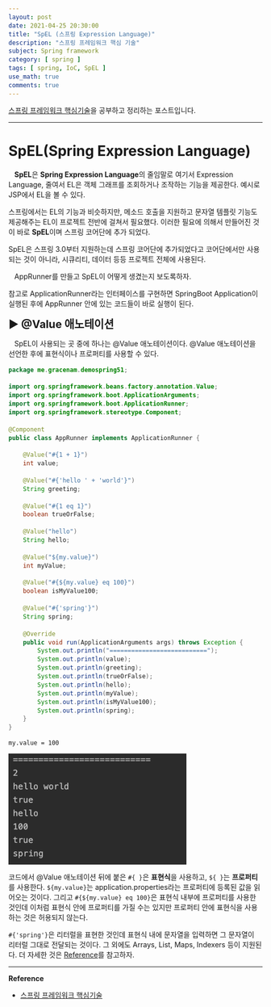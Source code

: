 ```yaml
---
layout: post
date: 2021-04-25 20:30:00
title: "SpEL (스프링 Expression Language)"
description: "스프링 프레임워크 핵심 기술"
subject: Spring framework
category: [ spring ]
tags: [ spring, IoC, SpEL ]
use_math: true
comments: true
---
```


[스프링 프레임워크 핵심기술](https://www.inflearn.com/course/spring-framework_core/dashboard)을 공부하고 정리하는 포스트입니다.

---

# SpEL(Spring Expression Language)

&nbsp;&nbsp;&nbsp;<b>SpEL</b>은 <b>Spring Expression Language</b>의 줄임말로 여기서 Expression Language, 줄여서 EL은 객체 그래프를 조회하거나 조작하는 기능을 제공한다. 예시로 JSP에서 EL을 볼 수 있다.

스프링에서는 EL의 기능과 비슷하지만, 메소드 호출을 지원하고 문자열 템플릿 기능도 제공해주는 EL이 프로젝트 전반에 걸쳐서 필요했다. 이러한 필요에 의해서 만들어진 것이 바로 <b>SpEL</b>이며 스프링 코어단에 추가 되었다.

SpEL은 스프링 3.0부터 지원하는데 스프링 코어단에 추가되었다고 코어단에서만 사용되는 것이 아니라, 시큐리티, 데이터 등등 프로젝트 전체에 사용된다.

&nbsp;&nbsp;&nbsp;AppRunner를 만들고 SpEL이 어떻게 생겼는지 보도록하자.

참고로 ApplicationRunner라는 인터페이스를 구현하면 SpringBoot Application이 실행된 후에 AppRunner 안에 있는 코드들이 바로 실행이 된다.

<span style="font-size:16pt"><b>&#9654; @Value 애노테이션</b></span>

&nbsp;&nbsp;&nbsp;SpEL이 사용되는 곳 중에 하나는 @Value 애노테이션이다. @Value 애노테이션을 선언한 후에 표현식이나 프로퍼티를 사용할 수 있다.

```java
package me.gracenam.demospring51;

import org.springframework.beans.factory.annotation.Value;
import org.springframework.boot.ApplicationArguments;
import org.springframework.boot.ApplicationRunner;
import org.springframework.stereotype.Component;

@Component
public class AppRunner implements ApplicationRunner {

    @Value("#{1 + 1}")
    int value;

    @Value("#{'hello ' + 'world'}")
    String greeting;

    @Value("#{1 eq 1}")
    boolean trueOrFalse;

    @Value("hello")
    String hello;

    @Value("${my.value}")
    int myValue;

    @Value("#{${my.value} eq 100}")
    boolean isMyValue100;

    @Value("#{'spring'}")
    String spring;

    @Override
    public void run(ApplicationArguments args) throws Exception {
        System.out.println("===========================");
        System.out.println(value);
        System.out.println(greeting);
        System.out.println(trueOrFalse);
        System.out.println(hello);
        System.out.println(myValue);
        System.out.println(isMyValue100);
        System.out.println(spring);
    }
}
```

```
my.value = 100
```

<img src="/assets/img/study/spel02.png" width="70%" align="center"><br/>

코드에서 @Value 애노테이션 뒤에 붙은 `#{ }`은 <b>표현식</b>을 사용하고, `${ }`는 <b>프로퍼티</b>를 사용한다. `${my.value}`는 application.properties라는 프로퍼티에 등록된 값을 읽어오는 것이다. 그리고 `#{${my.value} eq 100}`은 표현식 내부에 프로퍼티를 사용한 것인데 이처럼 표현식 안에 프로퍼티를 가질 수는 있지만 프로퍼티 안에 표현식을 사용하는 것은 허용되지 않는다.

`#{'spring'}`은 리터럴을 표현한 것인데 표현식 내에 문자열을 입력하면 그 문자열이 리터럴 그대로 전달되는 것이다. 그 외에도 Arrays, List, Maps, Indexers 등이 지원된다. 더 자세한 것은 [Reference](https://docs.spring.io/spring-framework/docs/current/reference/html/core.html#expressions)를 참고하자.



---
**Reference**
+ [스프링 프레임워크 핵심기술](https://www.inflearn.com/course/spring-framework_core/dashboard)
